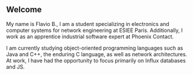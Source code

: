 ## Welcome

My name is Flavio B., I am a student specializing in electronics and computer systems for network engineering at ESIEE Paris. Additionally, I work as an apprentice industrial software expert at Phoenix Contact.

I am currently studying object-oriented programming languages such as Java and C++, the enduring C language, as well as network architectures. At work, I have had the opportunity to focus primarily on Influx databases and JS.
<!--
**FLAVl0/FLAVl0** is a ✨ _special_ ✨ repository because its `README.md` (this file) appears on your GitHub profile.

Here are some ideas to get you started:

- 🔭 I’m currently working on ...
- 🌱 I’m currently learning ...
- 👯 I’m looking to collaborate on ...
- 🤔 I’m looking for help with ...
- 💬 Ask me about ...
- 📫 How to reach me: ...
- 😄 Pronouns: ...
- ⚡ Fun fact: ...
-->
